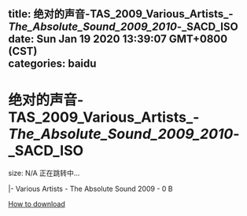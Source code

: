 
title: 绝对的声音-TAS_2009_Various_Artists_-_The_Absolute_Sound_2009_2010_-_SACD_ISO
date: Sun Jan 19 2020 13:39:07 GMT+0800 (CST)    
categories: baidu
---

# 绝对的声音-TAS_2009_Various_Artists_-_The_Absolute_Sound_2009_2010_-_SACD_ISO
size: N/A
 正在跳转中...
 
|- Various Artists - The Absolute Sound 2009 - 0 B

[How to download](https://bpcam.bemobtrk.com/go/2ceec3aa-1ca2-46d6-b9ff-aaa5c184517c?jno=3384)